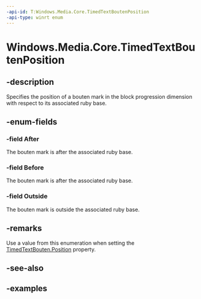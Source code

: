 ```yaml
---
-api-id: T:Windows.Media.Core.TimedTextBoutenPosition
-api-type: winrt enum
---
```


# Windows.Media.Core.TimedTextBoutenPosition

<!--
public enum TimedTextBoutenPosition
-->


## -description

Specifies the position of a bouten mark in the block progression dimension with respect to its associated ruby base.

## -enum-fields

### -field After

The bouten mark is after the associated ruby base.

### -field Before

The bouten mark is after the associated ruby base.

### -field Outside

The bouten mark is outside the associated ruby base.

## -remarks

Use a value from this enumeration when setting the [TimedTextBouten.Position](timedtextbouten_position.md) property.

## -see-also

## -examples


